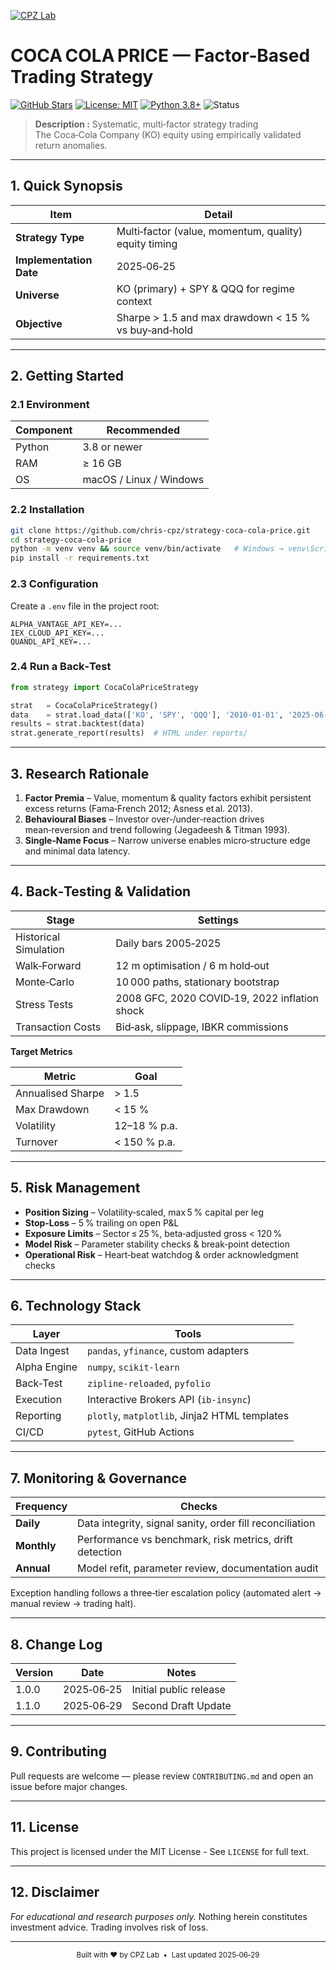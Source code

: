 [![CPZ Lab](https://drive.google.com/uc?id=1CqcRie0ztUhrCnmv5cqfNHgM3FIK4sFE)](https://ai.cpz-lab.com/)

# COCA COLA PRICE — Factor‑Based Trading Strategy

[![GitHub Stars](https://img.shields.io/github/stars/chris-cpz/strategy-coca-cola-price?style=flat-square)](https://github.com/chris-cpz/strategy-coca-cola-price)
[![License: MIT](https://img.shields.io/badge/License-MIT-yellow.svg?style=flat-square)](https://opensource.org/licenses/MIT)
[![Python 3.8+](https://img.shields.io/badge/python-3.8%2B-blue.svg?style=flat-square\&logo=python)](https://www.python.org/downloads/)
![Status](https://img.shields.io/badge/status-development-orange?style=flat-square)

> **Description :** Systematic, multi‑factor strategy trading The Coca‑Cola Company (KO) equity using empirically validated return anomalies.

---

## 1. Quick Synopsis

| Item                    | Detail                                                |
| ----------------------- | ----------------------------------------------------- |
| **Strategy Type**       | Multi‑factor (value, momentum, quality) equity timing |
| **Implementation Date** | 2025‑06‑25                                            |
| **Universe**            | KO (primary) + SPY & QQQ for regime context           |
| **Objective**           | Sharpe > 1.5 and max drawdown < 15 % vs buy‑and‑hold  |

---

## 2. Getting Started

### 2.1 Environment

| Component | Recommended             |
| --------- | ----------------------- |
| Python    | 3.8 or newer            |
| RAM       | ≥ 16 GB                 |
| OS        | macOS / Linux / Windows |

### 2.2 Installation

```bash
git clone https://github.com/chris-cpz/strategy-coca-cola-price.git
cd strategy-coca-cola-price
python -m venv venv && source venv/bin/activate   # Windows → venv\Scripts\activate
pip install -r requirements.txt
```

### 2.3 Configuration

Create a `.env` file in the project root:

```env
ALPHA_VANTAGE_API_KEY=...
IEX_CLOUD_API_KEY=...
QUANDL_API_KEY=...
```

### 2.4 Run a Back‑Test

```python
from strategy import CocaColaPriceStrategy

strat   = CocaColaPriceStrategy()
data    = strat.load_data(['KO', 'SPY', 'QQQ'], '2010-01-01', '2025-06-01')
results = strat.backtest(data)
strat.generate_report(results)  # HTML under reports/
```

---

## 3. Research Rationale

1. **Factor Premia** – Value, momentum & quality factors exhibit persistent excess returns (Fama‑French 2012; Asness et al. 2013).
2. **Behavioural Biases** – Investor over‑/under‑reaction drives mean‑reversion and trend following (Jegadeesh & Titman 1993).
3. **Single‑Name Focus** – Narrow universe enables micro‑structure edge and minimal data latency.

---

## 4. Back‑Testing & Validation

| Stage                 | Settings                                      |
| --------------------- | --------------------------------------------- |
| Historical Simulation | Daily bars 2005‑2025                          |
| Walk‑Forward          | 12 m optimisation / 6 m hold‑out              |
| Monte‑Carlo           | 10 000 paths, stationary bootstrap            |
| Stress Tests          | 2008 GFC, 2020 COVID‑19, 2022 inflation shock |
| Transaction Costs     | Bid‑ask, slippage, IBKR commissions           |

**Target Metrics**

| Metric            | Goal         |
| ----------------- | ------------ |
| Annualised Sharpe | > 1.5        |
| Max Drawdown      | < 15 %       |
| Volatility        | 12–18 % p.a. |
| Turnover          | < 150 % p.a. |

---

## 5. Risk Management

* **Position Sizing** – Volatility‑scaled, max 5 % capital per leg
* **Stop‑Loss** – 5 % trailing on open P\&L
* **Exposure Limits** – Sector ≤ 25 %, beta‑adjusted gross < 120 %
* **Model Risk** – Parameter stability checks & break‑point detection
* **Operational Risk** – Heart‑beat watchdog & order acknowledgment checks

---

## 6. Technology Stack

| Layer        | Tools                                         |
| ------------ | --------------------------------------------- |
| Data Ingest  | `pandas`, `yfinance`, custom adapters         |
| Alpha Engine | `numpy`, `scikit‑learn`                       |
| Back‑Test    | `zipline‑reloaded`, `pyfolio`                 |
| Execution    | Interactive Brokers API (`ib‑insync`)         |
| Reporting    | `plotly`, `matplotlib`, Jinja2 HTML templates |
| CI/CD        | `pytest`, GitHub Actions                      |

---

## 7. Monitoring & Governance

| Frequency   | Checks                                                   |
| ----------- | -------------------------------------------------------- |
| **Daily**   | Data integrity, signal sanity, order fill reconciliation |
| **Monthly** | Performance vs benchmark, risk metrics, drift detection  |
| **Annual**  | Model refit, parameter review, documentation audit       |

Exception handling follows a three‑tier escalation policy (automated alert → manual review → trading halt).

---

## 8. Change Log

| Version | Date       | Notes                                |
| ------- | ---------- | ------------------------------------ |
| 1.0.0   | 2025‑06‑25 | Initial public release               |
| 1.1.0   | 2025‑06‑29 | Second Draft Update |

---

## 9. Contributing

Pull requests are welcome — please review `CONTRIBUTING.md` and open an issue before major changes.

---

## 11. License

This project is licensed under the MIT License - See `LICENSE` for full text.

---

## 12. Disclaimer

*For educational and research purposes only.* Nothing herein constitutes investment advice. Trading involves risk of loss.

---

<p align="center"><sub>Built with ❤️ by CPZ Lab  •  Last updated 2025‑06‑29</sub></p>
